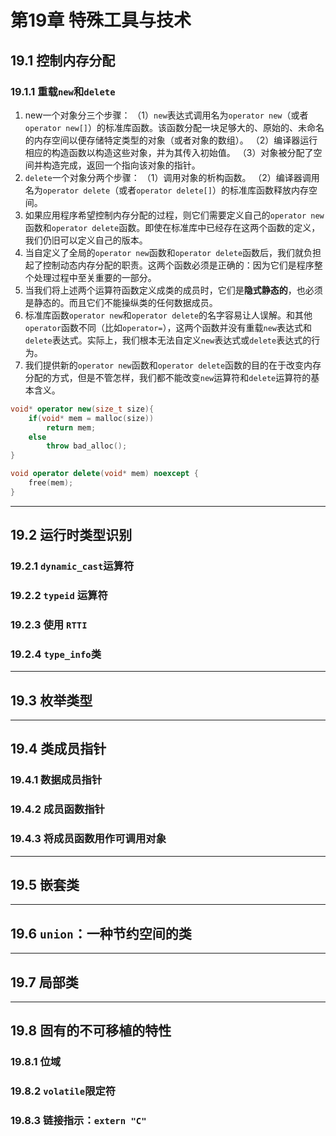 # 第19章 特殊工具与技术

## 19.1 控制内存分配

### 19.1.1 重载`new`和`delete`

1. new一个对象分三个步骤：
（1）`new`表达式调用名为`operator new`（或者`operator new[]`）的标准库函数。该函数分配一块足够大的、原始的、未命名的内存空间以便存储特定类型的对象（或者对象的数组）。
（2）编译器运行相应的构造函数以构造这些对象，并为其传入初始值。
（3）对象被分配了空间并构造完成，返回一个指向该对象的指针。
2. `delete`一个对象分两个步骤：
（1）调用对象的析构函数。
（2）编译器调用名为`operator delete`（或者`operator delete[]`）的标准库函数释放内存空间。
3. 如果应用程序希望控制内存分配的过程，则它们需要定义自己的`operator new`函数和`operator delete`函数。即使在标准库中已经存在这两个函数的定义，我们仍旧可以定义自己的版本。
4. 当自定义了全局的`operator new`函数和`operator delete`函数后，我们就负担起了控制动态内存分配的职责。这两个函数必须是正确的：因为它们是程序整个处理过程中至关重要的一部分。
5. 当我们将上述两个运算符函数定义成类的成员时，它们是**隐式静态的**，也必须是静态的。而且它们不能操纵类的任何数据成员。
6. 标准库函数`operator new`和`operator delete`的名字容易让人误解。和其他`operator`函数不同（比如`operator=`），这两个函数并没有重载`new`表达式和`delete`表达式。实际上，我们根本无法自定义`new`表达式或`delete`表达式的行为。
7. 我们提供新的`operator new`函数和`operator delete`函数的目的在于改变内存分配的方式，但是不管怎样，我们都不能改变`new`运算符和`delete`运算符的基本含义。

```c++
void* operator new(size_t size){
    if(void* mem = malloc(size))
        return mem;
    else
        throw bad_alloc();
}

void operator delete(void* mem) noexcept {
    free(mem);
}
```

----

## 19.2 运行时类型识别

### 19.2.1 `dynamic_cast`运算符

### 19.2.2 `typeid` 运算符

### 19.2.3 使用 `RTTI`

### 19.2.4 `type_info`类

----

## 19.3 枚举类型

----

## 19.4 类成员指针

### 19.4.1 数据成员指针

### 19.4.2 成员函数指针

### 19.4.3 将成员函数用作可调用对象  

----

## 19.5 嵌套类

----

## 19.6 `union`：一种节约空间的类

----

## 19.7 局部类

----

## 19.8 固有的不可移植的特性

### 19.8.1 位域

### 19.8.2 `volatile`限定符

### 19.8.3 链接指示：`extern "C"`
